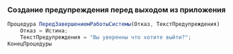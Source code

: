 ### Создание предупреждения перед выходом из приложения

```js
Процедура ПередЗавершениемРаботыСистемы(Отказ, ТекстПредупреждения)
	Отказ = Истина;
	ТекстПредупреждения = "Вы уверенны что хотите выйти?";
КонецПроцедуры
```
